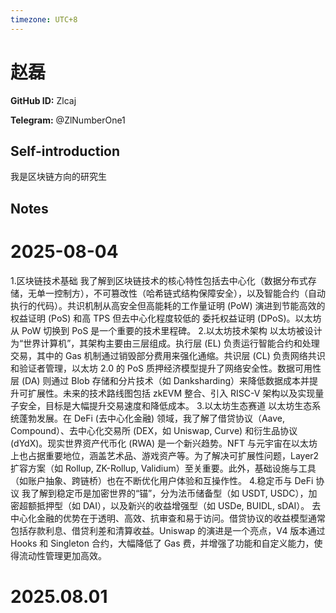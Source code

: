 ```yaml
---
timezone: UTC+8
---
```


# 赵磊

**GitHub ID:** Zlcaj

**Telegram:** @ZlNumberOne1

## Self-introduction

我是区块链方向的研究生

## Notes

<!-- Content_START -->
# 2025-08-04

1.区块链技术基础
我了解到区块链技术的核心特性包括去中心化（数据分布式存储，无单一控制方），不可篡改性（哈希链式结构保障安全），以及智能合约（自动执行的代码）。共识机制从高安全但高能耗的工作量证明 (PoW) 演进到节能高效的权益证明 (PoS) 和高 TPS 但去中心化程度较低的 委托权益证明 (DPoS)。以太坊从 PoW 切换到 PoS 是一个重要的技术里程碑。
2.以太坊技术架构
以太坊被设计为“世界计算机”，其架构主要由三层组成。执行层 (EL) 负责运行智能合约和处理交易，其中的 Gas 机制通过销毁部分费用来强化通缩。共识层 (CL) 负责网络共识和验证者管理，以太坊 2.0 的 PoS 质押经济模型提升了网络安全性。数据可用性层 (DA) 则通过 Blob 存储和分片技术（如 Danksharding）来降低数据成本并提升可扩展性。未来的技术路线图包括 zkEVM 整合、引入 RISC-V 架构以及实现量子安全，目标是大幅提升交易速度和降低成本。
3.以太坊生态赛道
以太坊生态系统蓬勃发展。在 DeFi (去中心化金融) 领域，我了解了借贷协议（Aave, Compound）、去中心化交易所 (DEX，如 Uniswap, Curve) 和衍生品协议 (dYdX)。现实世界资产代币化 (RWA) 是一个新兴趋势。NFT 与元宇宙在以太坊上也占据重要地位，涵盖艺术品、游戏资产等。为了解决可扩展性问题，Layer2 扩容方案（如 Rollup, ZK-Rollup, Validium）至关重要。此外，基础设施与工具（如账户抽象、跨链桥）也在不断优化用户体验和互操作性。
4.稳定币与 DeFi 协议
我了解到稳定币是加密世界的“锚”，分为法币储备型（如 USDT, USDC），加密超额抵押型（如 DAI），以及新兴的收益增强型（如 USDe, BUIDL, sDAI）。
去中心化金融的优势在于透明、高效、抗审查和易于访问。借贷协议的收益模型通常包括存款利息、借贷利差和清算收益。Uniswap 的演进是一个亮点，V4 版本通过 Hooks 和 Singleton 合约，大幅降低了 Gas 费，并增强了功能和自定义能力，使得流动性管理更加高效。


# 2025.08.01


<!-- Content_END -->
